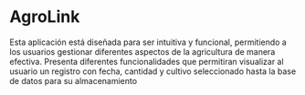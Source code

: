 # AgroLink
 Esta aplicación está diseñada para ser intuitiva y funcional, permitiendo a los usuarios gestionar diferentes aspectos de la agricultura de manera efectiva.
Presenta diferentes funcionalidades que permitiran visualizar al usuario un registro con fecha, cantidad y cultivo seleccionado hasta la base de datos para su almacenamiento
